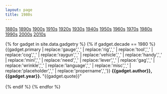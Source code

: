 ```yaml
---
layout: page
title: 1980s
---
```


<div class="flourish-embed" data-src="visualisation/20027" style="max-width: 700px; max-height: 700px"></div><script src="https://public.flourish.studio/resources/embed.js"></script>

<span class="ba mr3 br2 pa3 f5 mb3 dib light-silver dim">
  <span><a class="link red dim" href="/decades/1880s">1880s</a></span>
</span>
<span class="ba mr3 br2 pa3 f5 mb3 dib light-silver dim">
  <span><a class="link red dim" href="/decades/1890s">1890s</a></span>
</span>
<span class="ba mr3 br2 pa3 f5 mb3 dib light-silver dim">
  <span><a class="link red dim" href="/decades/1900s">1900s</a></span>
</span>
<span class="ba mr3 br2 pa3 f5 mb3 dib light-silver dim">
  <span><a class="link red dim" href="/decades/1910s">1910s</a></span>
</span>
<span class="ba mr3 br2 pa3 f5 mb3 dib light-silver dim">
  <span><a class="link red dim" href="/decades/1920s">1920s</a></span>
</span>
<span class="ba mr3 br2 pa3 f5 mb3 dib light-silver dim">
  <span><a class="link red dim" href="/decades/1930s">1930s</a></span>
</span>
<span class="ba mr3 br2 pa3 f5 mb3 dib light-silver dim">
  <span><a class="link red dim" href="/decades/1940s">1940s</a></span>
</span>
<span class="ba mr3 br2 pa3 f5 mb3 dib light-silver dim">
  <span><a class="link red dim" href="/decades/1950s">1950s</a></span>
</span>
<span class="ba mr3 br2 pa3 f5 mb3 dib light-silver dim">
  <span><a class="link red dim" href="/decades/1960s">1960s</a></span>
</span>
<span class="ba mr3 br2 pa3 f5 mb3 dib light-silver dim">
  <span><a class="link red dim" href="/decades/1970s">1970s</a></span>
</span>
<span class="ba mr3 br2 pa3 f5 mb3 dib light-silver dim">
  <span><a class="link red dim" href="/decades/1980s">1980s</a></span>
</span>
<span class="ba mr3 br2 pa3 f5 mb3 dib light-silver dim">
  <span><a class="link red dim" href="/decades/1990s">1990s</a></span>
</span>
<span class="ba mr3 br2 pa3 f5 mb3 dib light-silver dim">
  <span><a class="link red dim" href="/decades/2000s">2000s</a></span>
</span>
<span class="ba mr3 br2 pa3 f5 mb3 dib light-silver dim">
  <span><a class="link red dim" href="/decades/2010s">2010s</a></span>
</span>

{% for gadget in site.data.gadgetry %}
{% if gadget.decade == 1980 %}
{{gadget.primary
  | replace:'gauge','<a href="/tags/gauge"> <i class="fa fa-tachometer-alt" style="color:red"></i></a>'
  | replace:'rig','<a href="/tags/rig"> <i class="far fa-lightbulb" style="color:red"></i></a>'
  | replace:'tool','<a href="/tags/tool"> <i class="fa fa-wrench" style="color:red"></i></a>'
  | replace:'cog','<a href="/tags/cog"> <i class="fa fa-cog" style="color:red"></i></a>'
  | replace:'raygun','<a href="/tags/raygun"> <i class="fa fa-rocket" style="color:red"></i></a>'
  | replace:'vehicle','<a href="/tags/vehicle"> <i class="fa fa-bicycle" style="color:red"></i></a>'
  | replace:'handy','<a href="/tags/handy"> <i class="fa fa-mobile-alt" style="color:red"></i></a>'
  | replace:'mini','<a href="/tags/mini"> <i class="fa fa-search" style="color:red"></i></a>'
  | replace:'need','<a href="/tags/need"> <i class="fa fa-heart" style="color:red"></i></a>'
  | replace:'lever','<a href="/tags/lever"> <i class="fa fa-sliders-h" style="color:red"></i></a>'
  | replace:'gag','<a href="/tags/gag"> <i class="far fa-smile" style="color:red"></i></a>'
  | replace:'wrinkle','<a href="/tags/wrinkle"> <i class="fa fa-bolt" style="color:red"></i></a>'
  | replace:'language','<a href="/tags/language"> <i class="fa fa-comment" style="color:red"></i></a>'
  | replace:'misc','<a href="/tags/misc"> <i class="fa fa-question" style="color:red"></i></a>'
  | replace:'placeholder','<a href="/tags/placeholder"> <i class="fa fa-spinner fa-pulse" style="color:red"></i></a>'
  | replace:'propername','<a href="/tags/propername"> <i class="fa fa-trademark" style="color:red"></i></a>'}}
  **{{gadget.author}}, {{gadget.year}}.** "{{gadget.quote}}"
  <br>
  <br>
{% endif %}
{% endfor %}
